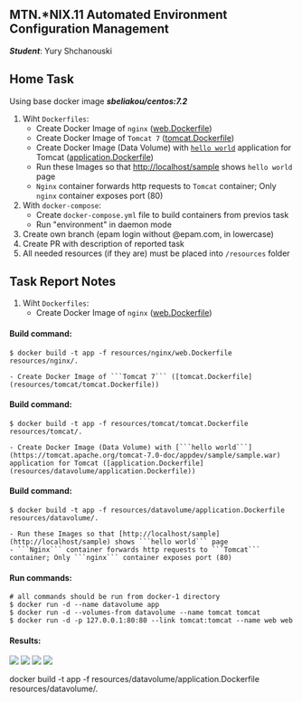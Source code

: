 MTN.*NIX.11 Automated Environment Configuration Management
---

***Student***: Yury Shchanouski

Home Task
---

Using base docker image ***sbeliakou/centos:7.2***

1. Wiht ```Dockerfiles```:
    - Create Docker Image of ```nginx``` ([web.Dockerfile](/web.Dockerfile))
    - Create Docker Image of ```Tomcat 7``` ([tomcat.Dockerfile](/tomcat.Dockerfile))
    - Create Docker Image (Data Volume) with [```hello world```](https://tomcat.apache.org/tomcat-7.0-doc/appdev/sample/sample.war) application for Tomcat ([application.Dockerfile](application.Dockerfile))
    - Run these Images so that [http://localhost/sample](http://localhost/sample) shows ```hello world``` page
    - ```Nginx``` container forwards http requests to ```Tomcat``` container; Only ```nginx``` container exposes port (80)
2. With ```docker-compose```:
    - Create ```docker-compose.yml``` file to build containers from previos task
    - Run "environment" in daemon mode
3. Create own branch (epam login without @epam.com, in lowercase)
4. Create PR with description of reported task
6. All needed resources (if they are) must be placed into ```/resources``` folder

Task Report Notes
---
1. Wiht ```Dockerfiles```:
    - Create Docker Image of ```nginx``` ([web.Dockerfile](resources/nginx/web.Dockerfile))
#### Build command:
``` $ docker build -t app -f resources/nginx/web.Dockerfile resources/nginx/. ```

    - Create Docker Image of ```Tomcat 7``` ([tomcat.Dockerfile](resources/tomcat/tomcat.Dockerfile))
#### Build command:
``` $ docker build -t app -f resources/tomcat/tomcat.Dockerfile resources/tomcat/. ```

    - Create Docker Image (Data Volume) with [```hello world```](https://tomcat.apache.org/tomcat-7.0-doc/appdev/sample/sample.war) application for Tomcat ([application.Dockerfile](resources/datavolume/application.Dockerfile))
#### Build command:
``` $ docker build -t app -f resources/datavolume/application.Dockerfile resources/datavolume/. ```

    - Run these Images so that [http://localhost/sample](http://localhost/sample) shows ```hello world``` page
    - ```Nginx``` container forwards http requests to ```Tomcat``` container; Only ```nginx``` container exposes port (80)
#### Run commands:
```
# all commands should be run from docker-1 directory
$ docker run -d --name datavolume app
$ docker run -d --volumes-from datavolume --name tomcat tomcat
$ docker run -d -p 127.0.0.1:80:80 --link tomcat:tomcat --name web web
```

#### Results:
<img src="resources/01.png">
<img src="resources/02.png">
<img src="resources/03.png">
<img src="resources/04.png">

docker build -t app -f resources/datavolume/application.Dockerfile resources/datavolume/.


